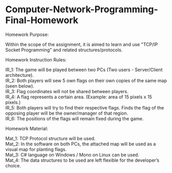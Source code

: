 # Computer-Network-Programming-Final-Homework

Homework Purpose:

Within the scope of the assignment, it is aimed to learn and use "TCP/IP Socket Programming" and related structures/protocols.

Homework Instruction Rules:

IR_1: The game will be played between two PCs (Two users - Server/Client architecture).\
IR_2: Both players will sew 5 own flags on their own copies of the same map (seen below).\
IR_3: Flag coordinates will not be shared between players.\
IR_4: A flag represents a certain area. (Example: area of 15 pixels x 15 pixels.)\
IR_5: Both players will try to find their respective flags. Finds the flag of the opposing player will be the owner/manager of that region.\
IR_6: The positions of the flags will remain fixed during the game.

Homework Material:

Mat_1: TCP Protocol structure will be used.\
Mat_2: In the software on both PCs, the attached map will be used as a visual map for planting flags.\
Mat_3: C# language on Windows / Mono on Linux can be used.\
Mat_4: The data structures to be used are left flexible for the developer’s choice.
